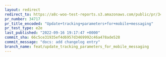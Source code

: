 ```yaml
---
layout: redirect
redirect_to: https://a8c-woo-test-reports.s3.amazonaws.com/public/pr/34717/e2e/index.html
pr_number: 34717
pr_title_encoded: "Update+tracking+parameters+for+mobile+messaging"
pr_test_type: e2e
last_published: "2022-09-16 19:17:47 +0000"
commit_sha: 66c5ce31935ef4d6957d3469992c46a478ade528
commit_message: "docs: add changelog entry"
branch_name: feat/update_tracking_parameters_for_mobile_messaging
---
```

